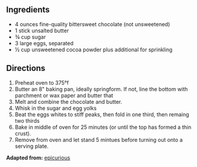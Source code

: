 ---
---
## Ingredients
 - 4 ounces fine-quality bittersweet chocolate (not unsweetened)
 - 1 stick unsalted butter
 - &frac34; cup sugar
 - 3 large eggs, separated
 - &frac12; cup unsweetened cocoa powder plus additional for sprinkling

## Directions
1. Preheat oven to 375&deg;f
2. Butter an 8" baking pan, ideally springform. If not, line the bottom with parchment or wax paper and butter that
3. Melt and combine the chocolate and butter.
4. Whisk in the sugar and egg yolks
5. Beat the eggs whites to stiff peaks, then fold in one third, then remaing two thirds
6. Bake in middle of oven for 25 minutes (or until the top has formed a thin crust).
7. Remove from oven and let stand 5 mintues before turning out onto a serving plate.


**Adapted from:** [epicurious](http://www.epicurious.com/recipes/food/views/flourless-chocolate-cake-14478)